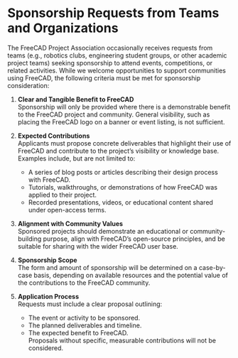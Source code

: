 # Sponsorship Requests from Teams and Organizations

The FreeCAD Project Association occasionally receives requests from teams (e.g., robotics clubs, engineering student groups, or other academic project teams) seeking sponsorship to attend events, competitions, or related activities. While we welcome opportunities to support communities using FreeCAD, the following criteria must be met for sponsorship consideration:

1. **Clear and Tangible Benefit to FreeCAD**  
    Sponsorship will only be provided where there is a demonstrable benefit to the FreeCAD project and community. General visibility, such as placing the FreeCAD logo on a banner or event listing, is not sufficient.

2. **Expected Contributions**  
    Applicants must propose concrete deliverables that highlight their use of FreeCAD and contribute to the project’s visibility or knowledge base. Examples include, but are not limited to:

   * A series of blog posts or articles describing their design process with FreeCAD.  
   * Tutorials, walkthroughs, or demonstrations of how FreeCAD was applied to their project.  
   * Recorded presentations, videos, or educational content shared under open-access terms.

3. **Alignment with Community Values**  
    Sponsored projects should demonstrate an educational or community-building purpose, align with FreeCAD’s open-source principles, and be suitable for sharing with the wider FreeCAD user base.

4. **Sponsorship Scope**  
    The form and amount of sponsorship will be determined on a case-by-case basis, depending on available resources and the potential value of the contributions to the FreeCAD community.

5. **Application Process**  
    Requests must include a clear proposal outlining:

   * The event or activity to be sponsored.  
   * The planned deliverables and timeline.  
   * The expected benefit to FreeCAD.  
      Proposals without specific, measurable contributions will not be considered.
